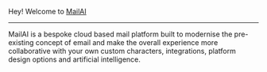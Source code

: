 <p>Hey! Welcome to <a href="https://www.mailai.io/">MailAI</a>  


----------
  
MailAI is a bespoke cloud based mail platform built to modernise the pre-existing concept of email and make the overall experience more collaborative with your own custom characters, integrations, platform design options and artificial intelligence.
  
